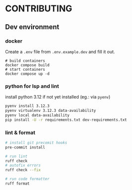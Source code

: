 # CONTRIBUTING

## Dev environment

### docker 

Create a `.env` file from `.env.example.dev` and fill it out.

```
# build containers
docker compose build
# start containers
docker compose up -d
```

### python for lsp and lint

install python 3.12 if not yet installed (eg.: via `pyenv`)
```sh
pyenv install 3.12.3
pyenv virtualenv 3.12.3 data-availability
pyenv local data-availability
pip install -U -r requirements.txt dev-requirements.txt
```

### lint & format
```sh
# install git precomit hooks
pre-commit install

# run lint
ruff check
# autofix errors
ruff check --fix

# run code formatter
ruff format
```
